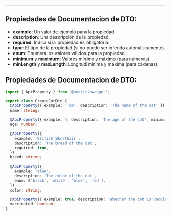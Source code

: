 
---
## Propiedades de Documentacion de DTO:

- **example**: Un valor de ejemplo para la propiedad.
- **description**: Una descripción de la propiedad.
- **required**: Indica si la propiedad es obligatoria.
- **type**: El tipo de la propiedad (si no puede ser inferido automáticamente).
- **enum**: Enumera los valores válidos para la propiedad.
- **minimum** y **maximum**: Valores mínimo y máximo (para números).
- **minLength** y **maxLength**: Longitud mínima y máxima (para cadenas).

## Propiedades de Documentacion de DTO:

```typescript
import { ApiProperty } from '@nestjs/swagger';

export class CreateCatDto {
  @ApiProperty({ example: 'Tom', description: 'The name of the cat' })
  name: string;

  @ApiProperty({ example: 4, description: 'The age of the cat', minimum: 0 })
  age: number;

  @ApiProperty({
    example: 'British Shorthair',
    description: 'The breed of the cat',
    required: true,
  })
  breed: string;

  @ApiProperty({
    example: 'blue',
    description: 'The color of the cat',
    enum: ['black', 'white', 'blue', 'red'],
  })
  color: string;

  @ApiProperty({ example: true, description: 'Whether the cat is vaccinated' })
  vaccinated: boolean;
}
```
